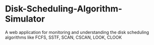 # Disk-Scheduling-Algorithm-Simulator
A web application for monitoring and understanding the disk scheduling algorithms like FCFS, SSTF, SCAN, CSCAN, LOOK, CLOOK
